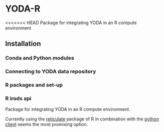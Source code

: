 # YODA-R

<<<<<<< HEAD
Package for integrating YODA in an R compute environment

## Installation

### Conda and Python modules

### Connecting to YODA data repository

### R packages and set-up

### R irods api


Package for integrating YODA in an R compute environment.

Currently using the [reticulate](https://rstudio.github.io/reticulate/) package of R in combination with the [python client](https://github.com/irods/python-irodsclient) seems the most promising option.

